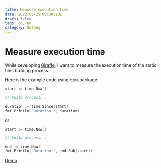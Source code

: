 ```yaml
---
title: Measure execution time
date: 2022-05-25T09:30:13Z
draft: false
tags: go, en
category: Golang
---
```


# Measure execution time

While developing [Giraffe](https://github.com/tatthien/giraffe), I want to measure the execution time of the static files building process.

Here is the example code using `time` package:

```go
start := time.Now()

// build process...

duration := time.Since(start)
fmt.Println("Duration:", duration)
```

or

```go
start := time.Now()

// build process...

end := time.Now()
fmt.Println("Duration:", end.Sub(start))
```

[Demo](https://go.dev/play/p/9pJcyjeNyhy)
